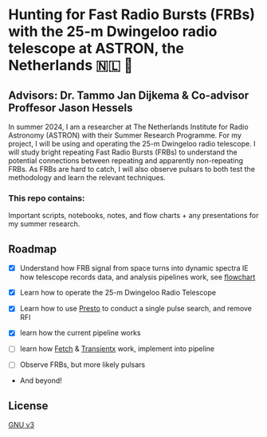 
# Hunting for Fast Radio Bursts (FRBs) with the 25-m Dwingeloo radio telescope at ASTRON, the Netherlands 🇳🇱 📡
## Advisors: Dr. Tammo Jan Dijkema & Co-advisor Proffesor Jason Hessels
In summer 2024, I am a researcher at The Netherlands Institute for Radio Astronomy (ASTRON) with their Summer Research Programme. For my project, I will be using and operating the 25-m Dwingeloo radio telescope. I will study bright repeating Fast Radio Bursts (FRBs) to understand the potential connections between repeating and apparently non-repeating FRBs. As FRBs are hard to catch, I will also observe pulsars to both test the methodology and learn the relevant techniques.




### This repo contains:
Important scripts, notebooks, notes, and flow charts + any presentations for my summer research. 



## Roadmap 

- [x] Understand how FRB signal from space turns into dynamic spectra IE how telescope records data, and analysis pipelines work, see [flowchart](https://github.com/afinemax/Astron_2024/blob/main/flow_charts/frb_to_dynamic_spectra.pdf)

- [x] Learn how to operate the 25-m Dwingeloo Radio Telescope 

- [x] Learn how to use [Presto](https://github.com/scottransom/presto) to conduct a single pulse search, and remove RFI

- [x] learn how the current pipeline works

- [ ] learn how [Fetch](https://github.com/devanshkv/fetch) & [Transientx](https://github.com/ypmen/TransientX) work, implement into pipeline

- [ ] Observe FRBs, but more likely pulsars 

- And beyond!


## License

[GNU v3](https://github.com/afinemax/Astron_2024/blob/main/LICENSE)
